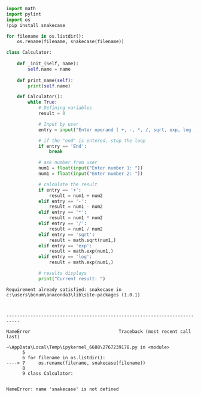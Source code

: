 ```python
import math
import pylint
import os
!pip install snakecase

for filename in os.listdir():
    os.rename(filename, snakecase(filename))

class Calculator:
    
    def _init_(Self, name):
        self.name = name
        
    def print_name(self):
        print(self.name)

    def Calculator():
        while True: 
            # Defining variables
            result = 0

            # Input by user
            entry = input("Enter operand ( +, -, *, /, sqrt, exp, log ): ")

            # if the "end" is entered, stop the loop
            if entry == 'End':
                break

            # ask number from user
            num1 = float(input("Enter number 1: "))
            num1 = float(input("Enter number 2: "))

            # calculate the result
            if entry == '+':
                result = num1 + num2
            elif entry == '-':
                result = num1 - num2
            elif entry == '*':
                result = num1 * num2
            elif entry == '/':
                result = num1 / num2
            elif entry == 'sqrt':
                result = math.sqrt(num1,)
            elif entry == 'exp':
                result = math.exp(num1,)
            elif entry == 'log':
                result = math.exp(num1,)

            # results displays
            print("Current result: ")
```

    Requirement already satisfied: snakecase in c:\users\bonum\anaconda3\lib\site-packages (1.0.1)
    


    ---------------------------------------------------------------------------

    NameError                                 Traceback (most recent call last)

    ~\AppData\Local\Temp\ipykernel_6688\2767239178.py in <module>
          5 
          6 for filename in os.listdir():
    ----> 7     os.rename(filename, snakecase(filename))
          8 
          9 class Calculator:
    

    NameError: name 'snakecase' is not defined



```python

```


```python

```
